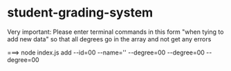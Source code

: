 # student-grading-system

Very important:
Please enter terminal commands in this form "when tying to add new data" so that all degrees go in the array and not get any errors

 ===> node index.js add --id=00 --name='' --degree=00 --degree=00 --degree=00 
